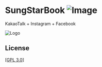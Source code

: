 # SungStarBook ![Image](https://img.shields.io/badge/SungBin-StarBook-ff69f4.svg)
KakaoTalk + Instagram + Facebook

![Logo](https://user-images.githubusercontent.com/40740128/68085075-1bf7bb80-fe80-11e9-95d1-06c570d1d55d.png)

## License
[[GPL 3.0]](https://github.com/sungbin5304/SungStarBook/blob/master/LICENSE)
